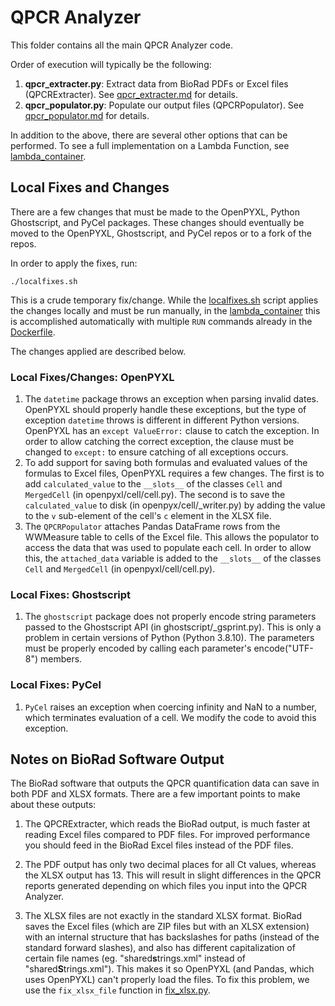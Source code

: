 # QPCR Analyzer

This folder contains all the main QPCR Analyzer code.

Order of execution will typically be the following:

1. **qpcr_extracter.py**: Extract data from BioRad PDFs or Excel files (QPCRExtracter). See [qpcr_extracter.md](qpcr_extracter.md) for details.
2. **qpcr_populator.py**: Populate our output files (QPCRPopulator). See [qpcr_populator.md](qpcr_populator.md) for details.

In addition to the above, there are several other options that can be performed. To see a full implementation on a Lambda Function, see [lambda_container](../lambda_container/).

## Local Fixes and Changes

There are a few changes that must be made to the OpenPYXL, Python Ghostscript, and PyCel packages. These changes should eventually be moved to the OpenPYXL, Ghostscript, and PyCel repos or to a fork of the repos.

In order to apply the fixes, run:

    ./localfixes.sh

This is a crude temporary fix/change. While the [localfixes.sh](localfixes.sh) script applies the changes locally and must be run manually, in the [lambda_container](../lambda_container/) this is accomplished automatically with multiple `RUN` commands already in the [Dockerfile](../lambda_container/source/Dockerfile).

The changes applied are described below.

### Local Fixes/Changes: OpenPYXL

1. The `datetime` package throws an exception when parsing invalid dates. OpenPYXL should properly handle these exceptions, but the type of exception `datetime` throws is different in different Python versions. OpenPYXL has an `except ValueError:` clause to catch the exception. In order to allow catching the correct exception, the clause must be changed to `except:` to ensure catching of all exceptions occurs.
1. To add support for saving both formulas and evaluated values of the formulas to Excel files, OpenPYXL requires a few changes. The first is to add `calculated_value` to the `__slots__` of the classes `Cell` and `MergedCell` (in openpyxl/cell/cell.py). The second is to save the `calculated_value` to disk (in openpyx/cell/_writer.py) by adding the value to the `v` sub-element of the cell's `c` element in the XLSX file.
1. The `QPCRPopulator` attaches Pandas DataFrame rows from the WWMeasure table to cells of the Excel file. This allows the populator to access the data that was used to populate each cell. In order to allow this, the `attached_data` variable is added to the `__slots__` of the classes `Cell` and `MergedCell` (in openpyxl/cell/cell.py).

### Local Fixes: Ghostscript

1. The `ghostscript` package does not properly encode string parameters passed to the Ghostscript API (in ghostscript/_gsprint.py). This is only a problem in certain versions of Python (Python 3.8.10). The parameters must be properly encoded by calling each parameter's encode("UTF-8") members.

### Local Fixes: PyCel

1. `PyCel` raises an exception when coercing infinity and NaN to a number, which terminates evaluation of a cell. We modify the code to avoid this exception.

## Notes on BioRad Software Output

The BioRad software that outputs the QPCR quantification data can save in both PDF and XLSX formats. There are a few important points to make about these outputs:

1. The QPCRExtracter, which reads the BioRad output, is much faster at reading Excel files compared to PDF files. For improved performance you should feed in the BioRad Excel files instead of the PDF files.

1. The PDF output has only two decimal places for all Ct values, whereas the XLSX output has 13. This will result in slight differences in the QPCR reports generated depending on which files you input into the QPCR Analyzer.

1. The XLSX files are not exactly in the standard XLSX format. BioRad saves the Excel files (which are ZIP files but with an XLSX extension) with an internal structure that has backslashes for paths (instead of the standard forward slashes), and also has different capitalization of certain file names (eg. "shared**s**trings.xml" instead of "shared**S**trings.xml"). This makes it so OpenPYXL (and Pandas, which uses OpenPYXL) can't properly load the files. To fix this problem, we use the `fix_xlsx_file` function in [fix_xlsx.py](fix_xlsx.py).

